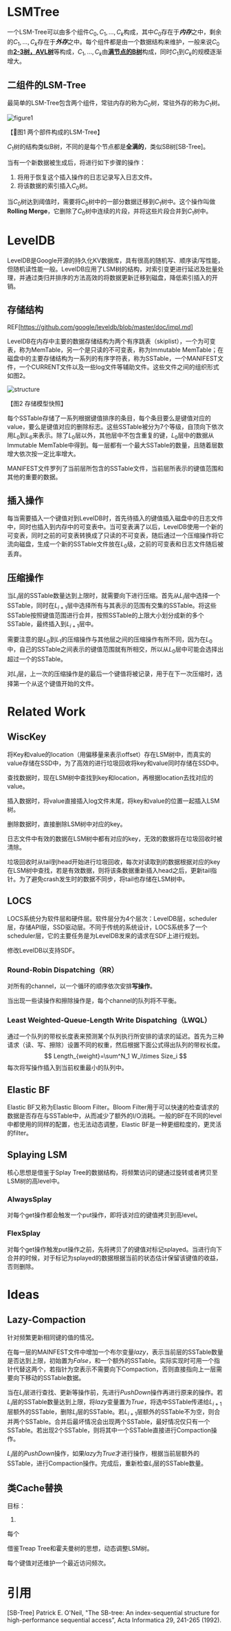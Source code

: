 # LSMTree

一个LSM-Tree可以由多个组件$C_0,C_1,\ldots, C_k$构成，其中$C_0$存在于***内存***之中，剩余的$C_1,\ldots,C_k$存在于***外存***之中。每个组件都是由一个数据结构来维护，一般来说$C_0$由<u>**2-3树，AVL树**</u>等构成，$C_1,\ldots,C_k$由<u>**满节点的B树**</u>构成，同时$C_1$到$C_k$的规模逐渐增大。

## 二组件的LSM-Tree

最简单的LSM-Tree包含两个组件，常驻内存的称为$C_0$树，常驻外存的称为$C_1$树。

![figure1](./pic/simplelsmtree.png)

【图1 两个部件构成的LSM-Tree】

$C_1$树的结构类似B树，不同的是每个节点都是**全满的**，类似SB树[SB-Tree]。

当有一个新数据被生成后，将进行如下步骤的操作：

1. 将用于恢复这个插入操作的日志记录写入日志文件。
2. 将该数据的索引插入$C_0$树。

当$C_0$树达到阈值时，需要将$C_0$树中的一部分数据迁移到$C_1$树中。这个操作叫做**Rolling Merge**，它删除了$C_0$树中连续的片段，并将这些片段合并到$C_1$树中。

# LevelDB

LevelDB是Google开源的持久化KV数据库，具有很高的随机写、顺序读/写性能，但随机读性能一般。LevelDB应用了LSM树的结构，对索引变更进行延迟及批量处理，并通过类归并排序的方法高效的将数据更新迁移到磁盘，降低索引插入的开销。

## 存储结构

REF[https://github.com/google/leveldb/blob/master/doc/impl.md]

LevelDB在内存中主要的数据存储结构为两个有序跳表（skiplist），一个为可变表，称为MemTable，另一个是只读的不可变表，称为Immutable MemTable；在磁盘中的主要存储结构为一系列的有序字符表，称为SSTable，一个MANIFEST文件，一个CURRENT文件以及一些log文件等辅助文件。这些文件之间的组织形式如图2。

![structure](./pic/structure.png)

【图2 存储模型快照】

每个SSTable存储了一系列根据键值排序的条目，每个条目要么是键值对应的value，要么是键值对应的删除标志。这些SSTable被分为7个等级，自顶向下依次用$L_0$到$L_6$来表示。除了$L_0$层以外，其他层中不包含重复的键，$L_0$层中的数据从Immutable MemTable中得到。每一层都有一个最大SSTable的数量，且随着层数增大依次按一定比率增大。

MANIFEST文件罗列了当前层所包含的SSTable文件，当前层所表示的键值范围和其他的重要的数据。

## 插入操作

每当需要插入一个键值对到LevelDB时，首先待插入的键值插入磁盘中的日志文件中，同时也插入到内存中的可变表中。当可变表满了以后，LevelDB使用一个新的可变表，同时之前的可变表转换成了只读的不可变表，随后通过一个压缩操作将它流向磁盘，生成一个新的SSTable文件放在$L_0$级，之前的可变表和日志文件随后被丢弃。

## 压缩操作

当$L_i$层的SSTable数量达到上限时，就需要向下进行压缩。首先从$L_i$层中选择一个SSTable，同时在$L_{i+1}$层中选择所有与其表示的范围有交集的SSTable。将这些SSTable按照键值范围进行合并，按照SSTable的上限大小划分成新的多个SSTable，最终插入到$L_{i +1}$层中。

需要注意的是$L_0$到$L_1$的压缩操作与其他层之间的压缩操作有所不同，因为在$L_0$中，自己的SSTable之间表示的键值范围就有所相交，所以从$L_0$层中可能会选择出超过一个的SSTable。

对$L_i$层，上一次的压缩操作是的最后一个键值将被记录，用于在下一次压缩时，选择第一个从这个键值开始的文件。

# Related Work

## WiscKey

将Key和value的location（用偏移量来表示offset）存在LSM树中，而真实的value存储在SSD中，为了高效的进行垃圾回收将key和value同时存储在SSD中。

查找数据时，现在LSM树中查找到key和location，再根据location去找对应的value。

插入数据时，将value直接插入log文件末尾，将key和value的位置一起插入LSM树。

删除数据时，直接删除LSM树中对应的key。

日志文件中有效的数据在LSM树中都有对应的key，无效的数据将在垃圾回收时被清除。

垃圾回收时从tail到head开始进行垃圾回收，每次对读取到的数据根据对应的key在LSM树中查找，若是有效数据，则将该条数据重新插入head之后，更新tail指针。为了避免crash发生时的数据不同步，将tail也存储在LSM树中。

## LOCS

LOCS系统分为软件层和硬件层。软件层分为4个层次：LevelDB层，scheduler层，存储API层，SSD驱动层。不同于传统的系统设计，LOCS系统多了一个scheduler层，它的主要任务是为LevelDB发来的请求在SDF上进行规划。

修改LevelDB以支持SDF。

### Round-Robin Dispatching（RR）

对所有的channel，以一个循环的顺序依次安排**写操作**。

当出现一些读操作和擦除操作是，每个channel的队列将不平衡。

### Least Weighted-Queue-Length Write Dispatching（LWQL）

通过一个队列的带权长度表来预测某个队列执行所安排的请求的延迟。首先为三种请求（读、写、擦除）设置不同的权重，然后根据下面公式得出队列的带权长度。
$$
Length_{weight}=\sum^N_1 W_i\times Size_i
$$
每次将写操作插入到当前权重最小的队列中。

## Elastic BF

Elastic BF又称为Elastic Bloom Filter。Bloom Filter用于可以快速的检查请求的数据是否存在与SSTable中，从而减少了额外的I/O消耗。一般的BF在不同的level中都使用的同样的配置，也无法动态调整，Elastic BF是一种更细粒度的，更灵活的filter。

## Splaying LSM

核心思想是借鉴于Splay Tree的数据结构，将频繁访问的键通过旋转或者拷贝至LSM树的高level中。

### AlwaysSplay

对每个get操作都会触发一个put操作，即将该对应的键值拷贝到高level。

### FlexSplay

对每个get操作触发put操作之前，先将拷贝了的键值对标记splayed。当进行向下合并的时候，对于标记为splayed的数据根据当前的状态估计保留该键值的收益，否则删除。

# Ideas

## Lazy-Compaction

针对频繁更新相同键的值的情况。

在每一层的MAINFEST文件中增加一个布尔变量$lazy$，表示当前层的SSTable数量是否达到上限，初始置为$False$，和一个额外的SSTable。实际实现时可用一个指针代替这两个，若指针为空表示不需要向下Compaction，否则直接指向上一层需要向下移动的SSTable数据。

当在$L_i$层进行查找、更新等操作前，先进行$PushDown$操作再进行原来的操作。若$L_i$层的SSTable数量达到上限，将$lazy$变量置为$True$，将选中SSTable传递给$L_{i+1}$层额外的SSTable，删除$L_i$层的SSTable。若$L_{i+1}$层额外的SSTable不为空，则合并两个SSTable。合并后最坏情况会出现两个SSTable，最好情况仅只有一个SSTable。若出现2个SSTable，则将其中一个SSTable直接进行Compaction操作。

$L_i$层的$PushDown$操作，如果$lazy$为$True$才进行操作，根据当前层额外的SSTable，进行Compaction操作。完成后，重新检查$L_i$层的SSTable数量。

## 类Cache替换

目标：

1. ​

每个

借鉴Treap Tree和霍夫曼树的思想，动态调整LSM树。

每个键值对还维护一个最近访问频次。

# 引用

[SB-Tree] Patrick E. O'Neil, "The SB-tree: An index-sequential structure for high-performance sequential access", Acta Informatica 29, 241-265 (1992).